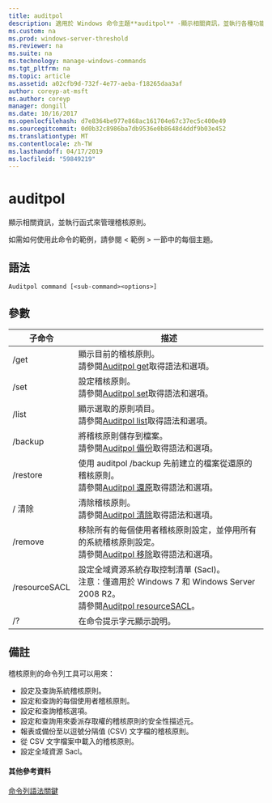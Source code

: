 ```yaml
---
title: auditpol
description: 適用於 Windows 命令主題**auditpol** -顯示相關資訊，並執行各種功能以操控稽核原則。
ms.custom: na
ms.prod: windows-server-threshold
ms.reviewer: na
ms.suite: na
ms.technology: manage-windows-commands
ms.tgt_pltfrm: na
ms.topic: article
ms.assetid: a02cfb9d-732f-4e77-aeba-f18265daa3af
author: coreyp-at-msft
ms.author: coreyp
manager: dongill
ms.date: 10/16/2017
ms.openlocfilehash: d7e8364be977e868ac161704e67c37ec5c400e49
ms.sourcegitcommit: 0d0b32c8986ba7db9536e0b8648d4ddf9b03e452
ms.translationtype: MT
ms.contentlocale: zh-TW
ms.lasthandoff: 04/17/2019
ms.locfileid: "59849219"
---
```

# <a name="auditpol"></a>auditpol



顯示相關資訊，並執行函式來管理稽核原則。

如需如何使用此命令的範例，請參閱 < 範例 > 一節中的每個主題。

## <a name="syntax"></a>語法

```
Auditpol command [<sub-command><options>]
```

## <a name="parameters"></a>參數

|子命令|描述|
|-----------|-----------|
|/get|顯示目前的稽核原則。</br>請參閱[Auditpol get](auditpol-get.md)取得語法和選項。|
|/set|設定稽核原則。</br>請參閱[Auditpol set](auditpol-set.md)取得語法和選項。|
|/list|顯示選取的原則項目。</br>請參閱[Auditpol list](auditpol-list.md)取得語法和選項。|
|/backup|將稽核原則儲存到檔案。</br>請參閱[Auditpol 備份](auditpol-backup.md)取得語法和選項。|
|/restore|使用 auditpol /backup 先前建立的檔案從還原的稽核原則。</br>請參閱[Auditpol 還原](auditpol-restore.md)取得語法和選項。|
|/ 清除|清除稽核原則。</br>請參閱[Auditpol 清除](auditpol-clear.md)取得語法和選項。|
|/remove|移除所有的每個使用者稽核原則設定，並停用所有的系統稽核原則設定。</br>請參閱[Auditpol 移除](auditpol-remove.md)取得語法和選項。|
|/resourceSACL|設定全域資源系統存取控制清單 (Sacl)。</br>注意：僅適用於 Windows 7 和 Windows Server 2008 R2。</br>請參閱[Auditpol resourceSACL](auditpol-resourcesacl.md)。|
|/?|在命令提示字元顯示說明。|

## <a name="remarks"></a>備註

稽核原則的命令列工具可以用來：
-   設定及查詢系統稽核原則。
-   設定和查詢的每個使用者稽核原則。
-   設定和查詢稽核選項。
-   設定和查詢用來委派存取權的稽核原則的安全性描述元。
-   報表或備份至以逗號分隔值 (CSV) 文字檔的稽核原則。
-   從 CSV 文字檔案中載入的稽核原則。
-   設定全域資源 Sacl。

#### <a name="additional-references"></a>其他參考資料

[命令列語法關鍵](command-line-syntax-key.md)